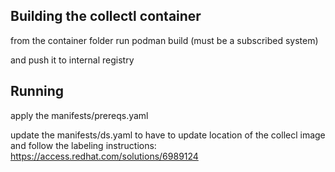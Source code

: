 ## Building the collectl container

from the container folder run podman build (must be a subscribed system) 

and push it to internal registry
## Running 

apply the manifests/prereqs.yaml 

update the manifests/ds.yaml to have to update  location of the collecl image and follow the labeling instructions: 
https://access.redhat.com/solutions/6989124
